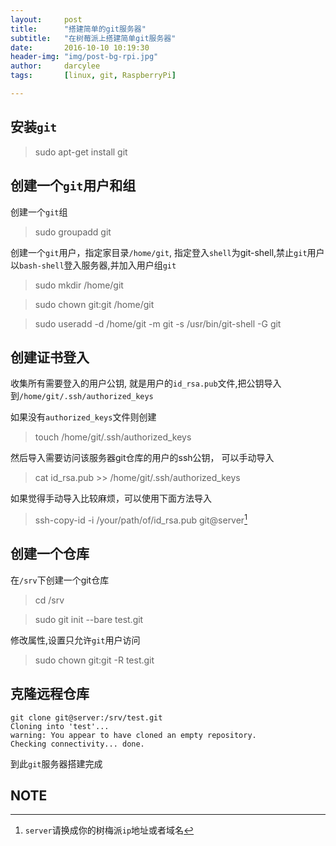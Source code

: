 ```yaml
---
layout:     post
title:      "搭建简单的git服务器"
subtitle:   "在树莓派上搭建简单git服务器"
date:       2016-10-10 10:19:30
header-img: "img/post-bg-rpi.jpg"
author:     darcylee
tags:       [linux, git, RaspberryPi]

---
```



## 安装`git`

> sudo apt-get install git

## 创建一个`git`用户和组

创建一个`git`组

> sudo groupadd git

创建一个`git`用户，指定家目录`/home/git`, 指定登入`shell`为git-shell,禁止`git`用户以`bash-shell`登入服务器,并加入用户组`git`

> sudo mkdir /home/git

> sudo chown git:git /home/git

> sudo useradd -d /home/git -m git -s /usr/bin/git-shell -G git

## 创建证书登入

收集所有需要登入的用户公钥, 就是用户的`id_rsa.pub`文件,把公钥导入到`/home/git/.ssh/authorized_keys`

如果没有`authorized_keys`文件则创建

> touch /home/git/.ssh/authorized_keys

然后导入需要访问该服务器git仓库的用户的ssh公钥， 可以手动导入

> cat id_rsa.pub >> /home/git/.ssh/authorized_keys

如果觉得手动导入比较麻烦，可以使用下面方法导入

> ssh-copy-id -i /your/path/of/id_rsa.pub git@server[^1]

##  创建一个仓库

在`/srv`下创建一个git仓库

> cd /srv

> sudo git init --bare test.git


修改属性,设置只允许`git`用户访问

> sudo chown git:git -R test.git

## 克隆远程仓库

```
git clone git@server:/srv/test.git
Cloning into 'test'...
warning: You appear to have cloned an empty repository.
Checking connectivity... done.
```

到此`git`服务器搭建完成

## NOTE

[^1]: `server`请换成你的树梅派`ip`地址或者域名
